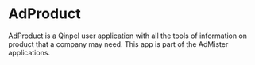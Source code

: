 # AdProduct

AdProduct is a Qinpel user application with all the tools of information on product that a company may need. This app is part of the AdMister applications.
